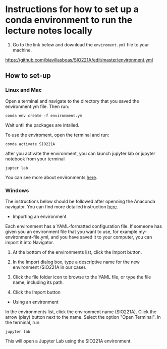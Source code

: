 # Instructions for how to set up a conda environment to run the lecture notes locally

1. Go to the link below and download the `enviroment.yml` file to your machine.

https://github.com/biavillasboas/SIO221A/edit/master/environment.yml

## How to set-up

### Linux and Mac

Open a terminal and navigate to the directory that you saved the environment.ym file. Then run:

`conda env create -f environment.ym`

Wait until the packages are intalled. 

To use the enviroment, open the terminal and run:

`conda activate SIO221A`

after you activate the environment, you can launch jupyter lab or jupyter notebook from your terminal

`jupter lab`

You can see more about environments [here](https://docs.conda.io/projects/conda/en/latest/user-guide/tasks/manage-environments.html).

### Windows 

The instructions below should be followed after openning the Anaconda navigator. You can find more detailed instruction [here](https://docs.anaconda.com/anaconda/navigator/tutorials/manage-environments/).


- Importing an environment

Each environment has a YAML-formatted configuration file. If someone has given you an environment file that you want to use, for example my-environment-file.yml, and you have saved it to your computer, you can import it into Navigator.

1. At the bottom of the environments list, click the Import button.

2. In the Import dialog box, type a descriptive name for the new environment (SIO221A in our case).

3. Click the file folder icon to browse to the YAML file, or type the file name, including its path.

4. Click the Import button


- Using an environment

In the environments list, click the environment name (SIO221A). Click the arrow (play) button next to the name. Select the option "Open Terminal". 
In the terminal, run

`jupyter lab`

This will open a Jupyter Lab using the SIO221A environment.
